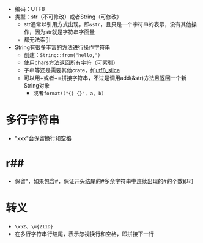 - 编码：UTF8
- 类型：str（不可修改）或者String（可修改）
	- str通常以引用方式出现，即`&str`，且只是一个字符串的表示，没有其他操作，因为str就是字符串字面量
	- 都无法索引
- String有很多丰富的方法进行操作字符串
	- 创建：`String::from("hello,")`
	- 使用chars方法返回所有字符（可索引）
	- 子串等还是需要其他crate，如[utf8_slice](https://crates.io/crates/utf8_slice)
	- 可以用+或者+=拼接字符串，不过是调用add(&str)方法且返回一个新String对象
		- 或者`format!("{} {}", a, b)`
# 多行字符串
- "xxx"会保留换行和空格
# r\#\#
- 保留"，如果包含#，保证开头结尾的#多余字符串中连续出现的#的个数即可

# 转义
- `\x52`、`\u{211D}`
- 在多行字符串行结尾，表示忽视换行和空格，即拼接下一行